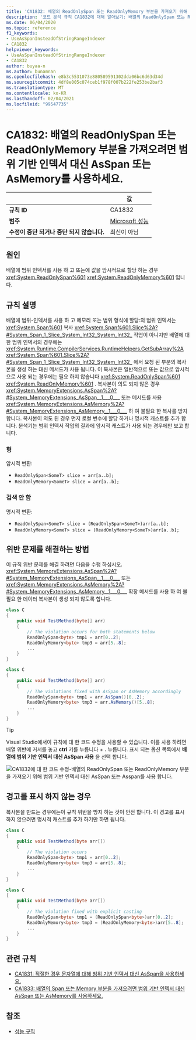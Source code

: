 ```yaml
---
title: 'CA1832: 배열의 ReadOnlySpan 또는 ReadOnlyMemory 부분을 가져오기 위해 범위 기반 인덱서 대신 AsSpan 또는 Asspan를 사용 합니다 (코드 분석).'
description: '코드 분석 규칙 CA1832에 대해 알아보기: 배열의 ReadOnlySpan 또는 ReadOnlyMemory 부분을 가져오기 위해 범위 기반 인덱서 대신 AsSpan 또는 Asspan를 사용 합니다.'
ms.date: 06/04/2020
ms.topic: reference
f1_keywords:
- UseAsSpanInsteadOfStringRangeIndexer
- CA1832
helpviewer_keywords:
- UseAsSpanInsteadOfStringRangeIndexer
- CA1832
author: buyaa-n
ms.author: bunamnan
ms.openlocfilehash: e8b3c5531073e880589591302dda06bc6d63d34d
ms.sourcegitcommit: 4df8e005c074ceb1f978f007b222fe253be2baf3
ms.translationtype: MT
ms.contentlocale: ko-KR
ms.lasthandoff: 02/04/2021
ms.locfileid: "99547735"
---
```

# <a name="ca1832-use-asspan-or-asmemory-instead-of-range-based-indexers-for-getting-readonlyspan-or-readonlymemory-portion-of-an-array"></a>CA1832: 배열의 ReadOnlySpan 또는 ReadOnlyMemory 부분을 가져오려면 범위 기반 인덱서 대신 AsSpan 또는 AsMemory를 사용하세요.

| | 값 |
|-|-|
| **규칙 ID** |CA1832|
| **범주** |[Microsoft 성능](performance-warnings.md)|
| **수정이 중단 되거나 중단 되지 않습니다.** |최신이 아님|

## <a name="cause"></a>원인

배열에 범위 인덱서를 사용 하 고 또는에 값을 암시적으로 할당 하는 경우 <xref:System.ReadOnlySpan%601> <xref:System.ReadOnlyMemory%601> 입니다.

## <a name="rule-description"></a>규칙 설명

배열에 범위-인덱서를 사용 하 고 메모리 또는 범위 형식에 할당:의 범위 인덱서는 <xref:System.Span%601> 복사 <xref:System.Span%601.Slice%2A?#System_Span_1_Slice_System_Int32_System_Int32_> 작업이 아니지만 배열에 대 한 범위 인덱서의 경우에는 <xref:System.Runtime.CompilerServices.RuntimeHelpers.GetSubArray%2A> <xref:System.Span%601.Slice%2A?#System_Span_1_Slice_System_Int32_System_Int32_> 에서 요청 된 부분의 복사본을 생성 하는 대신 메서드가 사용 됩니다. 이 복사본은 일반적으로 또는 값으로 암시적으로 사용 되는 경우에는 필요 하지 않습니다 <xref:System.ReadOnlySpan%601> <xref:System.ReadOnlyMemory%601> . 복사본이 의도 되지 않은 경우 <xref:System.MemoryExtensions.AsSpan%2A?#System_MemoryExtensions_AsSpan__1___0___> 또는 메서드를 사용 <xref:System.MemoryExtensions.AsMemory%2A?#System_MemoryExtensions_AsMemory__1___0___>  하 여 불필요 한 복사를 방지 합니다. 복사본이 의도 된 경우 먼저 로컬 변수에 할당 하거나 명시적 캐스트를 추가 합니다. 분석기는 범위 인덱서 작업의 결과에 암시적 캐스트가 사용 되는 경우에만 보고 합니다.

### <a name="detects"></a>형

암시적 변환:

- `ReadOnlySpan<SomeT> slice = arr[a..b];`
- `ReadOnlyMemory<SomeT> slice = arr[a..b];`

### <a name="does-not-detect"></a>검색 안 함

명시적 변환:

- `ReadOnlySpan<SomeT> slice = (ReadOnlySpan<SomeT>)arr[a..b];`
- `ReadOnlyMemory<SomeT> slice = (ReadOnlyMemory<SomeT>)arr[a..b];`

## <a name="how-to-fix-violations"></a>위반 문제를 해결하는 방법

이 규칙 위반 문제를 해결 하려면 다음을 수행 하십시오. <xref:System.MemoryExtensions.AsSpan%2A?#System_MemoryExtensions_AsSpan__1___0___> 또는 <xref:System.MemoryExtensions.AsMemory%2A?#System_MemoryExtensions_AsMemory__1___0___>  확장 메서드를 사용 하 여 불필요 한 데이터 복사본이 생성 되지 않도록 합니다.

```csharp
class C
{
    public void TestMethod(byte[] arr)
    {
        // The violation occurs for both statements below
        ReadOnlySpan<byte> tmp1 = arr[0..2];
        ReadOnlyMemory<byte> tmp3 = arr[5..8];
        ...
    }
}
```

```csharp
class C
{
    public void TestMethod(byte[] arr)
    {
        // The violations fixed with AsSpan or AsMemory accordingly
        ReadOnlySpan<byte> tmp1 = arr.AsSpan()[0..2];
        ReadOnlyMemory<byte> tmp3 = arr.AsMemory()[5..8];
        ...
    }
}
```

> [!TIP]
> Visual Studio에서이 규칙에 대 한 코드 수정을 사용할 수 있습니다. 이를 사용 하려면 배열 위반에 커서를 놓고 **ctrl** 키를 누릅니다 + **.** 누릅니다. 표시 되는 옵션 목록에서 **배열에 범위 기반 인덱서 대신 AsSpan 사용** 을 선택 합니다.
>
> ![CA1832에 대 한 코드 수정-배열의 ReadOnlySpan 또는 ReadOnlyMemory 부분을 가져오기 위해 범위 기반 인덱서 대신 AsSpan 또는 Asspan를 사용 합니다.](media/ca1832_codefix.png)

## <a name="when-to-suppress-warnings"></a>경고를 표시 하지 않는 경우

복사본을 만드는 경우에는이 규칙 위반을 방지 하는 것이 안전 합니다. 이 경고를 표시 하지 않으려면 명시적 캐스트를 추가 하기만 하면 됩니다.

```csharp
class C
{
    public void TestMethod(byte arr[])
    {
        // The violation occurs
        ReadOnlySpan<byte> tmp1 = arr[0..2];
        ReadOnlyMemory<byte> tmp3 = arr[5..8];
        ...
    }
}
```

```csharp
class C
{
    public void TestMethod(byte arr[])
    {
        // The violation fixed with explicit casting
        ReadOnlySpan<byte> tmp1 = (ReadOnlySpan<byte>)arr[0..2];
        ReadOnlyMemory<byte> tmp3 = (ReadOnlyMemory<byte>)arr[5..8];
        ...
    }
}
```

## <a name="related-rules"></a>관련 규칙

- [CA1831: 적절한 경우 문자열에 대해 범위 기반 인덱서 대신 AsSpan을 사용하세요.](ca1831.md)
- [CA1833: 배열의 Span 또는 Memory 부분을 가져오려면 범위 기반 인덱서 대신 AsSpan 또는 AsMemory를 사용하세요.](ca1833.md)

## <a name="see-also"></a>참조

- [성능 규칙](performance-warnings.md)
